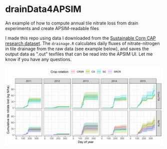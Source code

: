 # drainData4APSIM
An example of how to compute annual tile nitrate loss from drain experiments and create APSIM-readable files 


I made this repo using data I downloaded from the [Sustainable Corn CAP research dataset](https://datateam.agron.iastate.edu/cscap/dl/). The `drainage.R`  calculates daily fluxes of nitrate-nitrogen in tile drainage from the raw data (see example below), and saves the output data as ".out" texfiles that can be read into the APSIM UI. Let me know if you have any questions. 

![](example.jpeg)